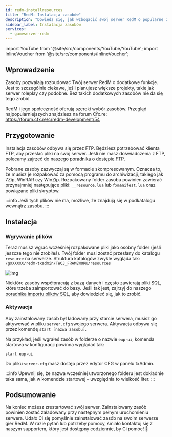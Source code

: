 ```yaml
---
id: redm-installresources
title: "RedM: Instalacja zasobów"
description: "Dowiedz się, jak wzbogacić swój serwer RedM o popularne zasoby do większych projektów, takich jak serwery roleplay → Sprawdź teraz"
sidebar_label: Instalacja zasobów
services:
  - gameserver-redm
---
```


import YouTube from '@site/src/components/YouTube/YouTube';
import InlineVoucher from '@site/src/components/InlineVoucher';

## Wprowadzenie

Zasoby pozwalają rozbudować Twój serwer RedM o dodatkowe funkcje. Jest to szczególnie ciekawe, jeśli planujesz większe projekty, takie jak serwer roleplay czy podobne. Bez takich dodatkowych zasobów nie da się tego zrobić.

RedM i jego społeczność oferują szeroki wybór zasobów. Przegląd najpopularniejszych znajdziesz na forum Cfx.re: https://forum.cfx.re/c/redm-development/54



<InlineVoucher />

## Przygotowanie

Instalacja zasobów odbywa się przez FTP. Będziesz potrzebować klienta FTP, aby przesłać pliki na swój serwer. Jeśli nie masz doświadczenia z FTP, polecamy zajrzeć do naszego [poradnika o dostępie FTP](gameserver-ftpaccess.md).

Pobrane zasoby zazwyczaj są w formacie skompresowanym. Oznacza to, że musisz je rozpakować za pomocą programu do archiwizacji, takiego jak 7Zip, WinRAR czy WinZip. Rozpakowany folder zasobu powinien zawierać przynajmniej następujące pliki: `__resource.lua` lub `fxmanifest.lua` oraz powiązane pliki skryptów.

:::info
Jeśli tych plików nie ma, możliwe, że znajdują się w podkatalogu wewnątrz zasobu.
:::

## Instalacja

### Wgrywanie plików

Teraz musisz wgrać wcześniej rozpakowane pliki jako osobny folder (jeśli jeszcze tego nie zrobiłeś). Twój folder musi zostać przesłany do katalogu `resource` na serwerze. Struktura katalogów zwykle wygląda tak: `/gXXXXXX/redm-txadmin/TWOJ_FRAMEWORK/resources`

![img](https://screensaver01.zap-hosting.com/index.php/s/ofMKfG6rfewsb3o/preview)



Niektóre zasoby współpracują z bazą danych i często zawierają pliki SQL, które trzeba zaimportować do bazy. Jeśli tak jest, zajrzyj do naszego [poradnika importu plików SQL](redm-sql-file-import.md), aby dowiedzieć się, jak to zrobić.

### Aktywacja

Aby zainstalowany zasób był ładowany przy starcie serwera, musisz go aktywować w pliku `server.cfg` swojego serwera. Aktywacja odbywa się przez komendę `start [nazwa zasobu]`.

Na przykład, jeśli wgrałeś zasób w folderze o nazwie `eup-ui`, komenda startowa w konfiguracji powinna wyglądać tak: 
```
start eup-ui
```

Do pliku `server.cfg` masz dostęp przez edytor CFG w panelu txAdmin.

:::info
Upewnij się, że nazwa wcześniej utworzonego folderu jest dokładnie taka sama, jak w komendzie startowej – uwzględnia to wielkość liter.
:::



## Podsumowanie
Na koniec możesz zrestartować swój serwer. Zainstalowany zasób powinien zostać załadowany przy następnym pełnym uruchomieniu serwera. Udało Ci się pomyślnie zainstalować zasób na swoim serwerze gier RedM. W razie pytań lub potrzeby pomocy, śmiało kontaktuj się z naszym supportem, który jest dostępny codziennie, by Ci pomóc! 🙂

<InlineVoucher />